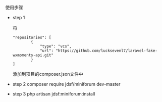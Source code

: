 使用步骤

- step 1

	将
    ```
	"repositories": [
	        {
	            "type": "vcs",
	            "url": "https://github.com/lucksevenl7/laravel-fake-wxmoments-api.git"
	        }
	]
	```
	添加到项目的composer.json文件中
- step 2
 composer require jdsf/miniforum dev-master
- step 3
 php artisan jdsf:miniforum:install
